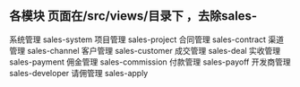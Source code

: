 ## 各模块  页面在/src/views/目录下 ，去除sales-
系统管理 sales-system
项目管理 sales-project
合同管理 sales-contract
渠道管理 sales-channel
客户管理 sales-customer
成交管理 sales-deal
实收管理 sales-payment
佣金管理 sales-commission
付款管理 sales-payoff
开发商管理 sales-developer
请佣管理 sales-apply
